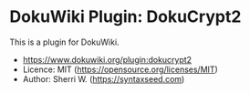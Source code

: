 # DokuWiki Plugin: DokuCrypt2

This is a plugin for DokuWiki.

* https://www.dokuwiki.org/plugin:dokucrypt2
* Licence: MIT (https://opensource.org/licenses/MIT)
* Author: Sherri W. (https://syntaxseed.com)
